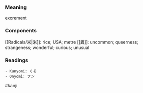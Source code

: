 ### Meaning

excrement

### Components

[[Radicals/米|米]]: rice; USA; metre [[異]]: uncommon; queerness; strangeness; wonderful; curious; unusual

### Readings

```
- Kunyomi: くそ
- Onyomi: フン
```

#kanji